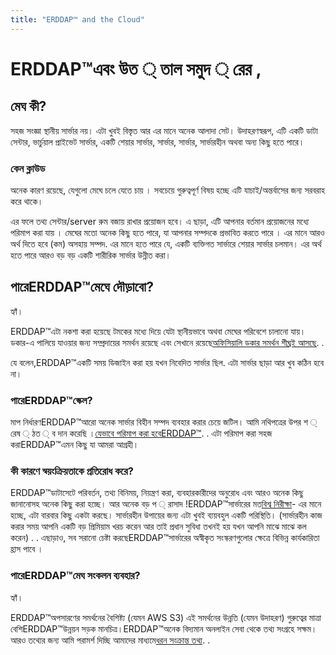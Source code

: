 ```yaml
---
title: "ERDDAP™ and the Cloud"
---
```

# ERDDAP™এবং উত ্ তাল সমুদ ্ রের ,

## মেঘ কী?

সহজ সংজ্ঞা স্থানীয় সার্ভার নয়। এটা খুবই বিস্তৃত আর এর মানে অনেক আলাদা সেট। উদাহরণস্বরূপ, এটি একটি ডাটা সেন্টার, ভার্চুয়াল প্রাইভেট সার্ভার, একটি শেয়ার সার্ভার, সার্ভার, সার্ভার, সার্ভারহীন অথবা অন্য কিছু হতে পারে।

### কেন ক্লাউড

অনেক কারণ রয়েছে, যেগুলো মেঘে চলে যেতে চায় । সবচেয়ে গুরুত্বপূর্ণ বিষয় হচ্ছে এটি যাচাই/অন্তর্বাসের জন্য সরবরাহ করে থাকে।

এর ফলে তথ্য সেন্টার/server রুম বজায় রাখার প্রয়োজন হবে। এ ছাড়া, এটি আপনার বর্তমান প্রয়োজনের মধ্যে পরিমাপ করা যায় । মেঘের মতো অনেক কিছু হতে পারে, যা আপনার সম্পদকে প্রভাবিত করতে পারে । এর মানে আরও অর্থ দিতে হবে (কম) অসহায় সম্পদ. এর মানে হতে পারে যে, একটি ব্যক্তিগত সার্ভারে শেয়ার সার্ভার চলমান। এর অর্থ হতে পারে আরও বড় বড় একটি শারীরিক সার্ভার উন্নীত করা।

## পারেERDDAP™মেঘে দৌড়াবো?

হ্যাঁ।

ERDDAP™এটা নকশা করা হয়েছে টমকের মধ্যে দিয়ে যেটা স্থানীয়ভাবে অথবা মেঘের পরিবেশে চালানো যায়। ডকার-এ পালিয়ে যাওয়ার জন্য সম্প্রদায়ের সমর্থন রয়েছে এবং সেখানে রয়েছে[অফিসিয়ালি ডকার সমর্থন শীঘ্রই আসছে](https://github.com/ERDDAP/erddap/blob/main/DOCKER.md). .

যে বলেন,ERDDAP™একটি সময় ডিজাইন করা হয় যখন নিবেদিত সার্ভার ছিল. এটা সার্ভার ছাড়া আর খুব কঠিন হবে না।

### পারেERDDAP™স্কেল?

মাপ নির্ধারণERDDAP™আরো অনেক সার্ভার বিহীন সম্পদ ব্যবহার করার চেয়ে জটিল। আমি নথিপত্রের উপর শ ্ রেষ ্ ঠত ্ ব দান করেছি ।[যেভাবে পরিমাপ করা হবেERDDAP™](https://erddap.github.io/docs/server-admin/scaling). . এটা পরিমাপ করা সহজ করাERDDAP™এমন কিছু যা আমরা আগ্রহী।

### কী কারণে স্বয়ংক্রিয়তাকে প্রতিরোধ করে?

ERDDAP™ডাটাসেটে পরিবর্তন, তথ্য বিনিময়, নিয়ন্ত্রণ করা, ব্যবহারকারীদের অনুরোধ এবং আরও অনেক কিছু জানানোসহ অনেক কিছু করা হচ্ছে। আর অনেক বড় প ্ রাসাদ &#33;ERDDAP™সার্ভারের মত[বিশ্ব নিরীক্ষা](https://coastwatch.pfeg.noaa.gov/erddap/index.html)- এর মানে হচ্ছে, এটা বারবার কিছু একটা করছে। সার্ভারহীন উপায়ের জন্য এটা খুবই ব্যয়বহুল একটি পরিস্থিতি। (সার্ভারহীন কাজ করার সময় আপনি একটি বড় প্রিমিয়াম খরচ করেন আর তাই প্রধান সুবিধা তখনই হয় যখন আপনি মাঝে মাঝে কল করেন) . . এছাড়াও, সব সরানো চেষ্টা করছেERDDAP™সার্ভারের অস্বীকৃত সংস্করণগুলোর ক্ষেত্রে বিভিন্ন কার্যকারিতা হ্রাস পাবে ।

### পারেERDDAP™মেঘ সংকলন ব্যবহার?

হ্যাঁ।

ERDDAP™অপসারণের সমর্থনের বৈশিষ্ট্য (যেমন AWS S3) এই সমর্থনের উন্নতি (যেমন উদাহরণ) গুরুত্বের মাত্রা বেশিERDDAP™উন্নয়ন সড়ক মানচিত্র।ERDDAP™অনেক বিদ্যমান অনলাইন সেবা থেকে তথ্য সংগ্রহে সক্ষম। আরও তথ্যের জন্য আমি পরামর্শ দিচ্ছি আমাদের মাধ্যমে[ধরন সংক্রান্ত তথ্য](https://erddap.github.io/docs/server-admin/datasets#detailed-descriptions-of-dataset-types). .

